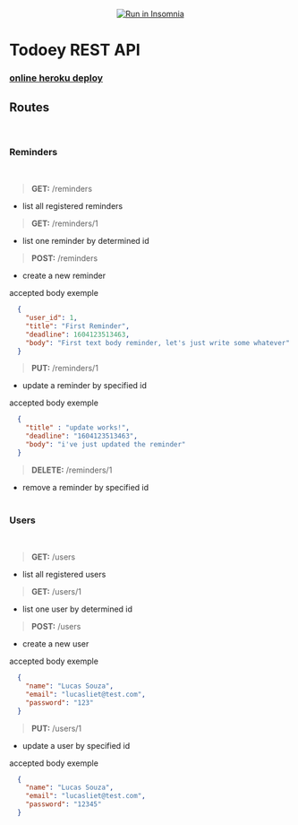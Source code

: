 <p align='center'>
  <a href="https://insomnia.rest/run/?label=Todoey&uri=https%3A%2F%2Fraw.githubusercontent.com%2Fads-usjt%2FTodoey%2Frest%2Finsomniav4.json%3Ftoken%3DALXRE5OUSVGQFEHQ4DTFB7K7TUCXU" target="_blank"><img src="https://insomnia.rest/images/run.svg" alt="Run in Insomnia"></a>
</p>

# Todoey REST API

### [online heroku deploy](https://todoey-rest.herokuapp.com/)

## Routes
<br/>

### **Reminders**
<br/>

> **GET:** /reminders
- list all registered reminders

> **GET:** /reminders/1
- list one reminder by determined id

> **POST:** /reminders
- create a new reminder

accepted body exemple
```Json
  {
    "user_id": 1,
    "title": "First Reminder",
    "deadline": 1604123513463,
    "body": "First text body reminder, let's just write some whatever"
  }
```

> **PUT:** /reminders/1
- update a reminder by specified id

accepted body exemple
```Json
  {
    "title" : "update works!",
    "deadline": "1604123513463",
    "body": "i've just updated the reminder"
  }
```

> **DELETE:** /reminders/1
- remove a reminder by specified id
<br/><br/>

### **Users**
<br/>

> **GET:** /users
- list all registered users

> **GET:** /users/1
- list one user by determined id

> **POST:** /users
- create a new user

accepted body exemple
```Json
  {
    "name": "Lucas Souza",
    "email": "lucasliet@test.com",
    "password": "123"
  }
```

> **PUT:** /users/1
- update a user by specified id

accepted body exemple
```Json
  {
    "name": "Lucas Souza",
    "email": "lucasliet@test.com",
    "password": "12345"
  }
```